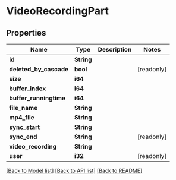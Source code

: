 # VideoRecordingPart

## Properties

Name | Type | Description | Notes
------------ | ------------- | ------------- | -------------
**id** | **String** |  | 
**deleted_by_cascade** | **bool** |  | [readonly]
**size** | **i64** |  | 
**buffer_index** | **i64** |  | 
**buffer_runningtime** | **i64** |  | 
**file_name** | **String** |  | 
**mp4_file** | **String** |  | 
**sync_start** | **String** |  | 
**sync_end** | **String** |  | [readonly]
**video_recording** | **String** |  | 
**user** | **i32** |  | [readonly]

[[Back to Model list]](../README.md#documentation-for-models) [[Back to API list]](../README.md#documentation-for-api-endpoints) [[Back to README]](../README.md)


